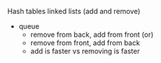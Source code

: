 Hash tables
linked lists (add and remove)
- queue 
    - remove from back, add from front (or)
    - remove from front, add from back
    - add is faster vs removing is faster
